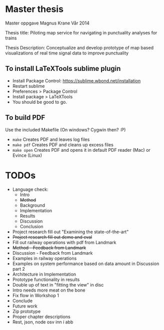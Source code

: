 Master thesis
==================

Master oppgave Magnus Krane
Vår 2014


Thesis title:
Piloting map service for navigating in punctuality analyses for trains

Thesis Description:
Conceptualize and develop prototype of map based visualizations of real time signal data to improve punctuality

To install LaTeXTools sublime plugin
------
 * Install Package Control: https://sublime.wbond.net/installation
 * Restart sublime
 * Preferences > Package Control
 * Install package > LaTeXTools
 * You should be good to go.

To build PDF
-------
Use the included Makefile (On windows? Cygwin then? :P)
 * ```make``` Creates PDF and leaves log files
 * ```make pdf``` Creates PDF and cleans up excess files
 * ```make open``` Creates PDF and opens it in default PDF reader (Mac) or Evince (Linux)


 TODOs
 ========
 * Language check:
 	* Intro
 	* ~~Method~~
 	* Background
 	* Implementation
 	* Results
 	* Discussion
 	* Conclusion
 * Project research fill out "Examining the state-of-the-art"
 * ~~Project research fill out demo and eval~~
 * Fill out railway operations with pdf from Landmark
 * ~~Method - Feedback from Landmark~~
 * Discussion - Feedback from Landmark
 * Examples in railway operations
 * Examples on system performance based on data amount in Discussion part 2
 * Architecture in Implementation
 * Prototype functionality in results
 * Double up of text in "fitting the view" in disc
 * Intro needs more meat on the bone
 * Fix flow in Workshop 1
 * Conclude
 * Future work
 * Zip prototype
 * Proper chapter descriptions
 * Rest, json, node osv inn i abb
